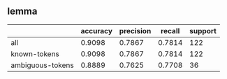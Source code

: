 
## lemma

|                  | accuracy | precision | recall | support |
|------------------|----------|-----------|--------|---------|
| all              | 0.9098   | 0.7867    | 0.7814 | 122     |
| known-tokens     | 0.9098   | 0.7867    | 0.7814 | 122     |
| ambiguous-tokens | 0.8889   | 0.7625    | 0.7708 | 36      |


